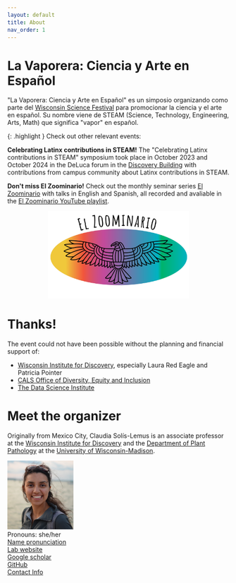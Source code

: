 ```yaml
---
layout: default
title: About
nav_order: 1
---
```


# La Vaporera: Ciencia y Arte en Español

"La Vaporera: Ciencia y Arte en Español" es un simposio organizando como parte del [Wisconsin Science Festival](https://www.wisconsinsciencefest.org/) para promocionar la ciencia y el arte en español. Su nombre viene de STEAM (Science, Technology, Engineering, Arts, Math) que significa "vapor" en español.


{: .highlight }
Check out other relevant events:

**Celebrating Latinx contributions in STEAM!**
The "Celebrating Latinx contributions in STEAM" symposium took place in October 2023 and October 2024 in the DeLuca forum in the [Discovery Building](https://goo.gl/maps/AeCdxxd4Qx1BGH9k6) with contributions from campus community about Latinx contributions in STEAM. 

**Don't miss El Zoominario!**
Check out the monthly seminar series [El Zoominario](https://solislemuslab.github.io/el-zoominario/) with talks in English and Spanish, all recorded and avaliable 
in the [El Zoominario YouTube playlist](https://www.youtube.com/playlist?list=PL1AfUDnwvYbOA9rfrvyA2nR9SR0VYbklx). 


<div style="text-align: center;">
    <img src="assets/pics/zoominario-logo.png" width="320">
</div>

# Thanks!

The event could not have been possible without the planning and financial support of:

- [Wisconsin Institute for Discovery](https://wid.wisc.edu/), especially Laura Red Eagle and Patricia Pointer
- [CALS Office of Diversity, Equity and Inclusion](https://admin.cals.wisc.edu/offices/dei/)
- [The Data Science Institute](https://dsi.wisc.edu/)


# Meet the organizer

Originally from Mexico City, Claudia Sol&iacute;s-Lemus is an associate professor at the [Wisconsin Institute for Discovery](https://wid.wisc.edu/) and the [Department of Plant Pathology](https://plantpath.wisc.edu/) at the [University of Wisconsin-Madison](http://www.wisc.edu). 

<div class="container">
    <div class="row">
        <div class="column">
            <a href="assets/pics/claudiaSmall1.png">
            <img src="assets/pics/claudiaSmall1.png" width="150"
                  title="Claudia Sol&iacute;s-Lemus" alt="Claudia Sol&iacute;s.Lemus"/></a>
        </div>
        <div class="column">
            Pronouns: she/her <br/>
            <a href="https://namedrop.io/claudiasolislemus">Name pronunciation</a><br/>
            <a href="https://solislemuslab.github.io/">Lab website</a><br/>
            <a href="https://scholar.google.com/citations?user=GrUypj8AAAAJ&hl=en&oi=ao">Google scholar</a><br/>
            <a href="https://github.com/crsl4">GitHub</a><br/>
            <a href="https://solislemuslab.github.io//pages/people.html">Contact Info</a><br/>
        </div>
    </div>
</div>
<br>

